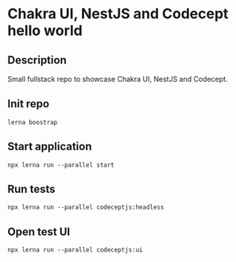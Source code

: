 # Chakra UI, NestJS and Codecept hello world

## Description

Small fullstack repo to showcase Chakra UI, NestJS and Codecept.

## Init repo

`lerna boostrap`

## Start application

`npx lerna run --parallel start`

## Run tests

`npx lerna run --parallel codeceptjs:headless`

## Open test UI

`npx lerna run --parallel codeceptjs:ui`
